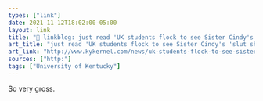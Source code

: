 ```yaml
---
types: ["link"]
date: 2021-11-12T18:02:00-05:00
layout: link
title: "🔗 linkblog: just read 'UK students flock to see Sister Cindy's 'slut shaming show' | News | kykernel.com'"
art_title: "just read 'UK students flock to see Sister Cindy's 'slut shaming show' | News | kykernel.com"
art_link: "http://www.kykernel.com/news/uk-students-flock-to-see-sister-cindys-slut-shaming-show/article_07c74b8a-4401-11ec-aab9-2b73adc45618.html"
sources: ["http:"]
tags: ["University of Kentucky"]
---
```

So very gross.
